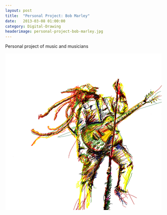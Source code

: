 ```yaml
---
layout: post
title:  "Personal Project: Bob Marley"
date:   2013-03-08 01:00:00
category: Digital-Drawing
headerimage: personal-project-bob-marley.jpg
---
```


Personal project of music and musicians

<img src="/assets/personal-project-bob-marley.jpg" />